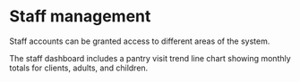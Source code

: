 # Staff management

Staff accounts can be granted access to different areas of the system.

The staff dashboard includes a pantry visit trend line chart showing monthly totals for clients, adults, and children.
